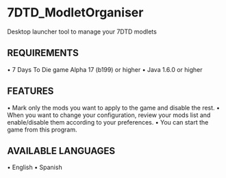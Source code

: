 # 7DTD_ModletOrganiser
Desktop launcher tool to manage your 7DTD modlets

## REQUIREMENTS
• 7 Days To Die game Alpha 17 (b199) or higher
• Java 1.6.0 or higher

## FEATURES
• Mark only the mods you want to apply to the game and disable the rest.
• When you want to change your configuration, review your mods list and enable/disable them according to your preferences. 
• You can start the game from this program.

## AVAILABLE LANGUAGES
• English
• Spanish
